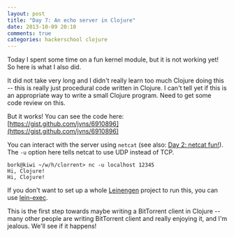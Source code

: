 ```yaml
---
layout: post
title: "Day 7: An echo server in Clojure"
date: 2013-10-09 20:10
comments: true
categories: hackerschool clojure
---
```


Today I spent some time on a fun kernel module, but it is not working
yet!  So here is what I also did.

It did not take very long and I didn't really learn too much Clojure
doing this -- this is really just procedural code written in Clojure. I
can't tell yet if this is an appropriate way to write a small Clojure
program. Need to get some code review on this.

But it works! You can see the code here: [https://gist.github.com/jvns/6910896](https://gist.github.com/jvns/6910896)
<!-- more -->

You can interact with the server using `netcat`
(see also: [Day 2: netcat fun!](http://jvns.ca/blog/2013/10/01/day-2-netcat-fun/)).
The `-u` option here tells netcat to use UDP instead of TCP.

~~~
bork@kiwi ~/w/h/clorrent> nc -u localhost 12345
Hi, Clojure!
Hi, Clojure!
~~~

If you don't want to set up a whole
[Leinengen](https://github.com/technomancy/leiningen) project to run
this, you can use
[lein-exec](https://github.com/kumarshantanu/lein-exec).

This is the first step towards maybe writing a BitTorrent client in
Clojure -- many other people are writing BitTorrent client and really
enjoying it, and I'm jealous. We'll see if it happens!
